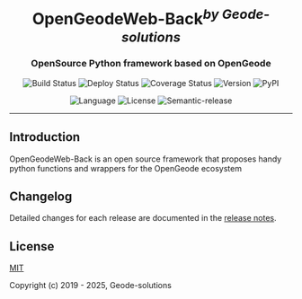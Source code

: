 <h1 align="center">OpenGeodeWeb-Back<sup><i>by Geode-solutions</i></sup></h1>
<h3 align="center">OpenSource Python framework based on OpenGeode</h3>

<p align="center">
  <img src="https://github.com/Geode-solutions/OpenGeodeWeb-Back/workflows/CI/badge.svg" alt="Build Status">
  <img src="https://github.com/Geode-solutions/OpenGeodeWeb-Back/workflows/CD/badge.svg" alt="Deploy Status">
  <img src="https://codecov.io/gh/Geode-solutions/OpenGeodeWeb-Back/branch/master/graph/badge.svg" alt="Coverage Status">
  <img src="https://img.shields.io/github/release/Geode-solutions/OpenGeodeWeb-Back.svg" alt="Version">
  <img src="https://img.shields.io/pypi/v/opengeode-core" alt="PyPI" >
</p>

<p align="center">
  <img src="https://img.shields.io/badge/Python-3-blue.svg" alt="Language">
  <img src="https://img.shields.io/badge/license-MIT-blue.svg" alt="License">
  <img src="https://img.shields.io/badge/%20%20%F0%9F%93%A6%F0%9F%9A%80-semantic--release-e10079.svg" alt="Semantic-release">
</p>

---

## Introduction

OpenGeodeWeb-Back is an open source framework that proposes handy python functions and wrappers for the OpenGeode ecosystem

## Changelog

Detailed changes for each release are documented in the [release notes](https://github.com/Geode-solutions/OpenGeodeWeb-Back/releases).

## License

[MIT](https://opensource.org/licenses/MIT)

Copyright (c) 2019 - 2025, Geode-solutions
